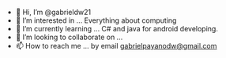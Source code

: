 - 👋 Hi, I’m @gabrieldw21
- 👀 I’m interested in ... Everything about computing
- 🌱 I’m currently learning ... C# and java for android developing.
- 💞️ I’m looking to collaborate on ...
- 📫 How to reach me ... by email gabrielpayanodw@gmail.com

<!---
gabrieldw21/gabrieldw21 is a ✨ special ✨ repository because its `README.md` (this file) appears on your GitHub profile.
You can click the Preview link to take a look at your changes.
--->
